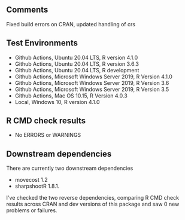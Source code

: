 ## Comments
Fixed build errors on CRAN, updated handling of crs

## Test Environments
- Github Actions, Ubuntu 20.04 LTS, R version 4.1.0
- Github Actions, Ubuntu 20.04 LTS, R version 3.6.3
- Github Actions, Ubuntu 20.04 LTS, R development
- Github Actions, Microsoft Windows Server 2019, R Version 4.1.0
- Github Actions, Microsoft Windows Server 2019, R Version 3.6
- Github Actions, Microsoft Windows Server 2019, R Version 3.5
- Github Actions, Mac OS 10.15, R Version 4.0.3
- Local, Windows 10, R version 4.1.0

## R CMD check results
- No ERRORS or WARNINGS

## Downstream dependencies
There are currently two downstream dependencies

- movecost 1.2
- sharpshootR 1.8.1.

I've checked the two reverse dependencies, comparing R CMD check results across CRAN and dev versions of this package and saw 0 new problems or failures.
